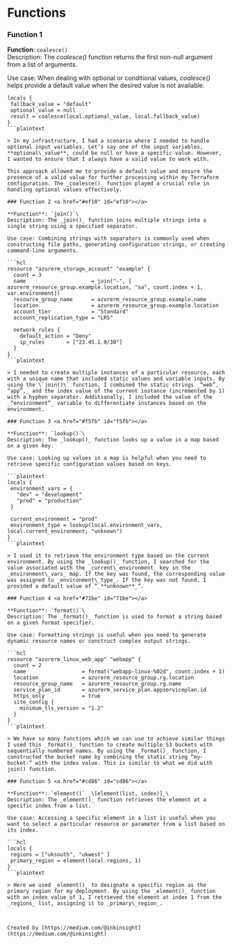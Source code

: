 # Functions

### Function 1 <a href="#50e2" id="50e2"></a>

**Function**: `coalesce()`\
Description: The _coalesce()_ function returns the first non-null argument from a list of arguments.

Use case: When dealing with optional or conditional values, _coalesce()_ helps provide a default value when the desired value is not available.

```hcl
locals {
 fallback_value = "default"
 optional_value = null
 result = coalesce(local.optional_value, local.fallback_value)
}
```plaintext

> In my infrastructure, I had a scenario where I needed to handle optional input variables. Let’s say one of the input variables, **optional\_value**, could be null or have a specific value. However, I wanted to ensure that I always have a valid value to work with.

This approach allowed me to provide a default value and ensure the presence of a valid value for further processing within my Terraform configuration. The _coalesce()_ function played a crucial role in handling optional values effectively.

### Function 2 <a href="#ef10" id="ef10"></a>

**Function**: `join()`\
Description: The _join()_ function joins multiple strings into a single string using a specified separator.

Use case: Combining strings with separators is commonly used when constructing file paths, generating configuration strings, or creating command-line arguments.

```hcl
resource "azurerm_storage_account" "example" {
  count = 3
  name                     = join("-", [ azurerm_resource_group.example.location, "sa", count.index + 1, var.environment])
  resource_group_name      = azurerm_resource_group.example.name
  location                 = azurerm_resource_group.example.location
  account_tier             = "Standard"
  account_replication_type = "LRS"

  network_rules {
    default_action = "Deny"
    ip_rules       = ["23.45.1.0/30"]
  }
}
```plaintext

> I needed to create multiple instances of a particular resource, each with a unique name that included static values and variable inputs. By using the \`join()\` function, I combined the static strings _“web”, “app”,_ and the index value of the current instance (incremented by 1) with a hyphen separator. Additionally, I included the value of the _“environment”_ variable to differentiate instances based on the environment.

### Function 3 <a href="#f5fb" id="f5fb"></a>

**Function**: `lookup()`\
Description: The _lookup()_ function looks up a value in a map based on a given key.

Use case: Looking up values in a map is helpful when you need to retrieve specific configuration values based on keys.

```plaintext
locals {
 environment_vars = {
   "dev" = "development"
   "prod" = "production"
 }

 current_environment = "prod"
 environment_type = lookup(local.environment_vars, local.current_environment, "unknown")
}
```plaintext

> I used it to retrieve the environment type based on the current environment. By using the _lookup()_ function, I searched for the value associated with the _current\_environment_ key in the _environment\_vars_ map. If the key was found, the corresponding value was assigned to _environment\_type_. If the key was not found, I provided a default value of “_**unknown**_”.

### Function 4 <a href="#71be" id="71be"></a>

**Function**: `format()`\
Description: The _format()_ function is used to format a string based on a given format specifier.

Use case: Formatting strings is useful when you need to generate dynamic resource names or construct complex output strings.

```hcl
resource "azurerm_linux_web_app" "webapp" {
  count = 2
  name                  = format("webapp-linux-%02d", count.index + 1)
  location              = azurerm_resource_group.rg.location
  resource_group_name   = azurerm_resource_group.rg.name
  service_plan_id       = azurerm_service_plan.appserviceplan.id
  https_only            = true
  site_config { 
    minimum_tls_version = "1.2"
  }
}
```plaintext

> We have so many functions which we can use to achieve similar things I used this _format()_ function to create multiple S3 buckets with sequentially numbered names. By using the _format()_ function, I constructed the bucket name by combining the static string “my-bucket-” with the index value. This is similar to what we did with join() function.

### Function 5 <a href="#cd86" id="cd86"></a>

**Function**: `element()` _\[element(list, index)]_\
Description: The _element()_ function retrieves the element at a specific index from a list.

Use case: Accessing a specific element in a list is useful when you want to select a particular resource or parameter from a list based on its index.

```hcl
locals {
 regions = ["uksouth", "ukwest" ]
 primary_region = element(local.regions, 1)
}
```plaintext

> Here we used _element()_ to designate a specific region as the primary region for my deployment. By using the _element()_ function with an index value of 1, I retrieved the element at index 1 from the _regions_ list, assigning it to _primary\_region_.



Created by [https://medium.com/@inkinsight](https://medium.com/@inkinsight)
